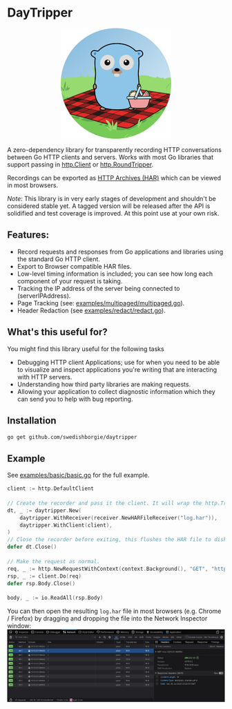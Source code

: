 # DayTripper
<div style="text-align:center">
    <img src="images/logo.png" alt="DayTripper Logo" />
</div>

A zero-dependency library for transparently recording HTTP conversations between Go HTTP clients and servers. Works with
most Go libraries that support passing in [http.Client](https://pkg.go.dev/net/http#Client) or 
[http.RoundTripper](https://pkg.go.dev/net/http#RoundTripper).

Recordings can be exported as [HTTP Archives (HAR)](https://en.wikipedia.org/wiki/HAR_(file_format)) which can be viewed
in most browsers.

*Note:* This library is in very early stages of development and shouldn't be considered stable yet. A tagged version
will be released after the API is solidified and test coverage is improved. At this point use at your own risk.

## Features:
 * Record requests and responses from Go applications and libraries using the standard Go HTTP client.
 * Export to Browser compatible HAR files.
 * Low-level timing information is included; you can see how long each component of your request is taking.
 * Tracking the IP address of the server being connected to (serverIPAddress).
 * Page Tracking (see: [examples/multipaged/multipaged.go](examples/multipaged/multipaged.go)).
 * Header Redaction (see [examples/redact/redact.go](examples/redact/redact.go)).

## What's this useful for?
You might find this library useful for the following tasks
* Debugging HTTP client Applications; use for when you need to be able to visualize and inspect applications you're
  writing that are interacting with HTTP servers.
* Understanding how third party libraries are making requests.
* Allowing your application to collect diagnostic information which they can send you to help with bug reporting.

## Installation
```
go get github.com/swedishborgie/daytripper
```
## Example
See [examples/basic/basic.go](examples/basic/basic.go) for the full example.
```go
client := http.DefaultClient

// Create the recorder and pass it the client. It will wrap the http.Transport.
dt, _ := daytripper.New(
    daytripper.WithReceiver(receiver.NewHARFileReceiver("log.har")),
    daytripper.WithClient(client),
)
// Close the recorder before exiting, this flushes the HAR file to disk (you can also call DayTripper.Flush()).
defer dt.Close()

// Make the request as normal.
req, _ := http.NewRequestWithContext(context.Background(), "GET", "https://example.com/", nil)
rsp, _ := client.Do(req)
defer rsp.Body.Close()

body, _ := io.ReadAll(rsp.Body)
```

You can then open the resulting `log.har` file in most browsers (e.g. Chrome / Firefox) by dragging and dropping the
file into the Network Inspector window:
![Firefox Network Inspector](images/firefox.png)
